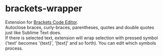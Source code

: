 brackets-wrapper
================

Extension for [Brackets Code Editor](http://brackets.io/ "Brackets"). <br /> 
Autoclose braces, curly-braces, parentheses, quotes and double quotes just like Sublime Text does. <br />
If there is selected text, extension will wrap selection with pressed symbol ('text' becomes '{text}', '[text]' and so forth).
You can edit which symbols process.
